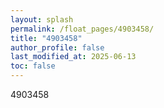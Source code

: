 ```yaml
---
layout: splash
permalink: /float_pages/4903458/
title: "4903458"
author_profile: false
last_modified_at: 2025-06-13
toc: false
---
```

 
4903458
